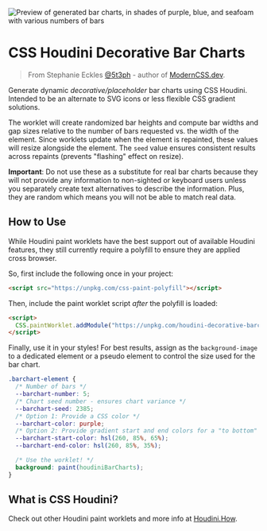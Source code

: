 ![Preview of generated bar charts, in shades of purple, blue, and seafoam with various numbers of bars](https://repository-images.githubusercontent.com/408878985/2b66d282-faf7-4609-bbc1-93040e3a02c1)

# CSS Houdini Decorative Bar Charts

> From Stephanie Eckles [@5t3ph](https://twitter.com/5t3ph) - author of [ModernCSS.dev](https://moderncss.dev).

Generate dynamic _decorative/placeholder_ bar charts using CSS Houdini. Intended to be an alternate to SVG icons or less flexible CSS gradient solutions.

The worklet will create randomized bar heights and compute bar widths and gap sizes relative to the number of bars requested vs. the width of the element. Since worklets update when the element is repainted, these values will resize alongside the element. The `seed` value ensures consistent results across repaints (prevents "flashing" effect on resize).

**Important**: Do not use these as a substitute for real bar charts because they will not provide any information to non-sighted or keyboard users unless you separately create text alternatives to describe the information. Plus, they are random which means you will not be able to match real data.

## How to Use

While Houdini paint worklets have the best support out of available Houdini features, they still currently require a polyfill to ensure they are applied cross browser.

So, first include the following once in your project:

```html
<script src="https://unpkg.com/css-paint-polyfill"></script>
```

Then, include the paint worklet script _after_ the polyfill is loaded:

```html
<script>
  CSS.paintWorklet.addModule("https://unpkg.com/houdini-decorative-barcharts");
</script>
```

Finally, use it in your styles! For best results, assign as the `background-image` to a dedicated element or a pseudo element to control the size used for the bar chart.

```css
.barchart-element {
  /* Number of bars */
  --barchart-number: 5;
  /* Chart seed number - ensures chart variance */
  --barchart-seed: 2385;
  /* Option 1: Provide a CSS color */
  --barchart-color: purple;
  /* Option 2: Provide gradient start and end colors for a "to bottom" gradient */
  --barchart-start-color: hsl(260, 85%, 65%);
  --barchart-end-color: hsl(260, 85%, 35%);

  /* Use the worklet! */
  background: paint(houdiniBarCharts);
}
```

## What is CSS Houdini?

Check out other Houdini paint worklets and more info at [Houdini.How](https://houdini.how).

